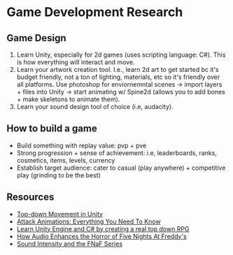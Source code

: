 # Game Development Research

## Game Design
1) Learn Unity, especially for 2d games (uses scripting language: C#). This is how everything will interact and move.
2) Learn your artwork creation tool. I.e., learn 2d art to get started bc it's budget friendly, not a ton of lighting, materials, etc so it's friendly over all platforms. Use photoshop for enviornemntal scenes -> import layers + files into Unity -> start animating w/ Spine2d (allows you to add bones + make skeletons to animate them).
3) Learn your sound design tool of choice (i.e, audacity).

## How to build a game
- Build something with replay value: pvp + pve
- Strong progression + sense of achievement: i.e, leaderboards, ranks, cosmetics, items, levels, currency
- Establish target audience: cater to casual (play anywhere) + competitive play (grinding to be the best)

## Resources
- [Top-down Movement in Unity](https://www.youtube.com/watch?v=whzomFgjT50)
- [Attack Animations: Everything You Need To Know](https://www.youtube.com/watch?v=nJbzBSVy1u0)
- [Learn Unity Engine and C# by creating a real top down RPG](https://www.youtube.com/watch?v=b8YUfee_pzc)
- [How Audio Enhances the Horror of Five Nights At Freddy's](https://www.youtube.com/watch?v=1yTIhtfgDwY)
- [Sound Intensity and the FNaF Series](https://www.youtube.com/watch?v=1yTIhtfgDwY)
